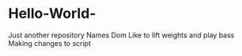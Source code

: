 # Hello-World-
Just another repository 
Names Dom
Like to lift weights and play bass
Making changes to script
